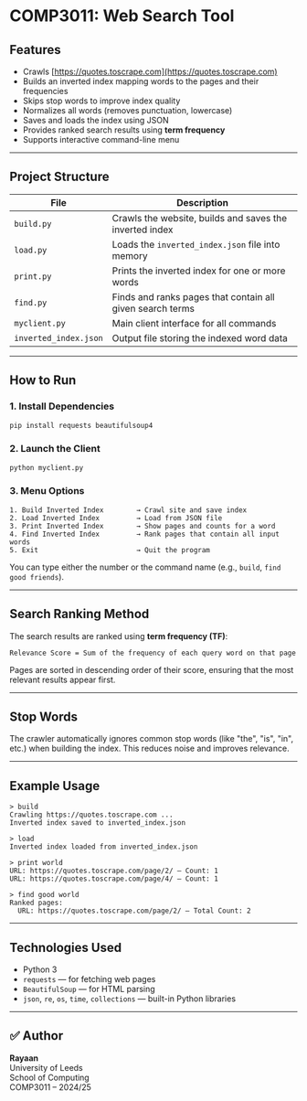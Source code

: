 # COMP3011: Web Search Tool
## Features

- Crawls [https://quotes.toscrape.com](https://quotes.toscrape.com)
- Builds an inverted index mapping words to the pages and their frequencies
- Skips stop words to improve index quality
- Normalizes all words (removes punctuation, lowercase)
- Saves and loads the index using JSON
- Provides ranked search results using **term frequency**
- Supports interactive command-line menu

---

## Project Structure

| File            | Description |
|------------------|-------------|
| `build.py`       | Crawls the website, builds and saves the inverted index |
| `load.py`        | Loads the `inverted_index.json` file into memory |
| `print.py`       | Prints the inverted index for one or more words |
| `find.py`        | Finds and ranks pages that contain all given search terms |
| `myclient.py`    | Main client interface for all commands |
| `inverted_index.json` | Output file storing the indexed word data |

---

## How to Run

### 1. Install Dependencies

```bash
pip install requests beautifulsoup4
```

### 2. Launch the Client

```bash
python myclient.py
```

### 3. Menu Options

```text
1. Build Inverted Index        → Crawl site and save index
2. Load Inverted Index         → Load from JSON file
3. Print Inverted Index        → Show pages and counts for a word
4. Find Inverted Index         → Rank pages that contain all input words
5. Exit                        → Quit the program
```

You can type either the number or the command name (e.g., `build`, `find good friends`).

---

## Search Ranking Method

The search results are ranked using **term frequency (TF)**:

```
Relevance Score = Sum of the frequency of each query word on that page
```

Pages are sorted in descending order of their score, ensuring that the most relevant results appear first.

---

## Stop Words

The crawler automatically ignores common stop words (like "the", "is", "in", etc.) when building the index. This reduces noise and improves relevance.

---

## Example Usage

```text
> build
Crawling https://quotes.toscrape.com ...
Inverted index saved to inverted_index.json

> load
Inverted index loaded from inverted_index.json

> print world
URL: https://quotes.toscrape.com/page/2/ — Count: 1
URL: https://quotes.toscrape.com/page/4/ — Count: 1

> find good world
Ranked pages:
  URL: https://quotes.toscrape.com/page/2/ — Total Count: 2
```

---

## Technologies Used

- Python 3
- `requests` — for fetching web pages
- `BeautifulSoup` — for HTML parsing
- `json`, `re`, `os`, `time`, `collections` — built-in Python libraries

---

## ✅ Author

**Rayaan**  
University of Leeds  
School of Computing  
COMP3011 – 2024/25

